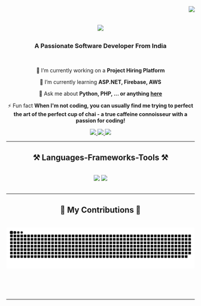 <img align="right" src="https://github.com/Sayan520" />

<h1 align="center">
    <img src="https://readme-typing-svg.herokuapp.com/?font=Righteous&size=35&center=true&vCenter=true&width=500&height=70&duration=4000&lines=Hi+There!+👋;+I'm+Sayan+Ghosh!;" />
</h1>

<h3 align="center">A Passionate Software Developer From India</h3>

<br/>

<div align="center">
 
 🔭 I’m currently working on a **Project Hiring Platform**
 
 🌱 I’m currently learning **ASP.NET, Firebase, AWS**

💬 Ask me about **Python, PHP, ... or anything [here](https://github.com/Sayan520)**

⚡ Fun fact **When I'm not coding, you can usually find me trying to perfect the art of the perfect cup of chai - a true caffeine connoisseur with a passion for coding!**

 </div>
 
<div align="center"> 
  <a href="ghoshsayan5205@gmail.com">
    <img src="https://img.shields.io/badge/Gmail-333333?style=for-the-badge&logo=gmail&logoColor=red" />
  </a>
  <a href="https://linkedin.com/in/sayaan-ghosh" target="_blank">
    <img src="https://img.shields.io/badge/LinkedIn-0077B5?style=for-the-badge&logo=linkedin&logoColor=white" target="_blank" />
  </a>
  <a href="https://github.com/Sayan520" target="_blank">
     <img src="https://img.shields.io/badge/Portfolio-FF5722?style=for-the-badge&logo=todoist&logoColor=white" target="_blank" /> <!-- sqlite, safari, google-chrome are other good icon options -->
  </a>
</div>

 <hr/>
 
<h2 align="center">⚒️ Languages-Frameworks-Tools ⚒️</h2>
<br/>
<div align="center">
    <img src="https://skillicons.dev/icons?i=PHP,bootstrap,html,css,visualstudio,github,git" />
    <img src="https://skillicons.dev/icons?i=ASP.NET,python,javascript,firebase,postman,mysql,flask" /><br>
</div>

<br/>
<hr/>

<div align="center">
  <h2>🐍 My Contributions 🐍</h2>
  <br>
  <img alt="snake eating my contributions" src="https://raw.githubusercontent.com/salesp07/salesp07/output/github-contribution-grid-snake.svg" />
  
  <br/><br/><br/>
</div>

<hr/>

